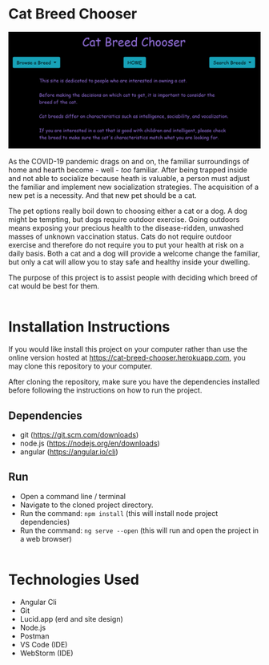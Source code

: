 # Cat Breed Chooser

![Cat Breed Chooser](./planning/CatBreedChooserSite.png)

As the COVID-19 pandemic drags on and on, the familiar surroundings of home and hearth become - well - *_too_* familiar. After being trapped inside and not able to socialize because heath is valuable, a person must adjust the familiar and implement new socialization strategies. The acquisition of a new pet is a necessity. And that new pet should be a cat.<br>

The pet options really boil down to choosing either a cat or a dog. A dog might be tempting, but dogs require outdoor exercise. Going outdoors means exposing your precious health to the disease-ridden, unwashed masses of unknown vaccination status. Cats do not require outdoor exercise and therefore do not require you to put your health at risk on a daily basis. Both a cat and a dog will provide a welcome change the familiar, but only a cat will allow you to stay safe and healthy inside your dwelling.<br>

The purpose of this project is to assist people with deciding which breed of cat would be best for them.<br><br>

# Installation Instructions
If you would like install this project on your computer rather than use the online version hosted at https://cat-breed-chooser.herokuapp.com, you may clone this repository to your computer.<br>

After cloning the repository, make sure you have the dependencies installed before following the instructions on how to run the project. 

## Dependencies
- git (https://git.scm.com/downloads)
- node.js (https://nodejs.org/en/downloads)
- angular (https://angular.io/cli)

## Run
- Open a command line / terminal
- Navigate to the cloned project directory. 
- Run the command: ```npm install``` (this will install node project dependencies)
- Run the command: ```ng serve --open``` (this will run and open the project in a web browser)<br><br>

# Technologies Used
- Angular Cli
- Git
- Lucid.app (erd and site design)
- Node.js
- Postman
- VS Code (IDE)
- WebStorm (IDE)
